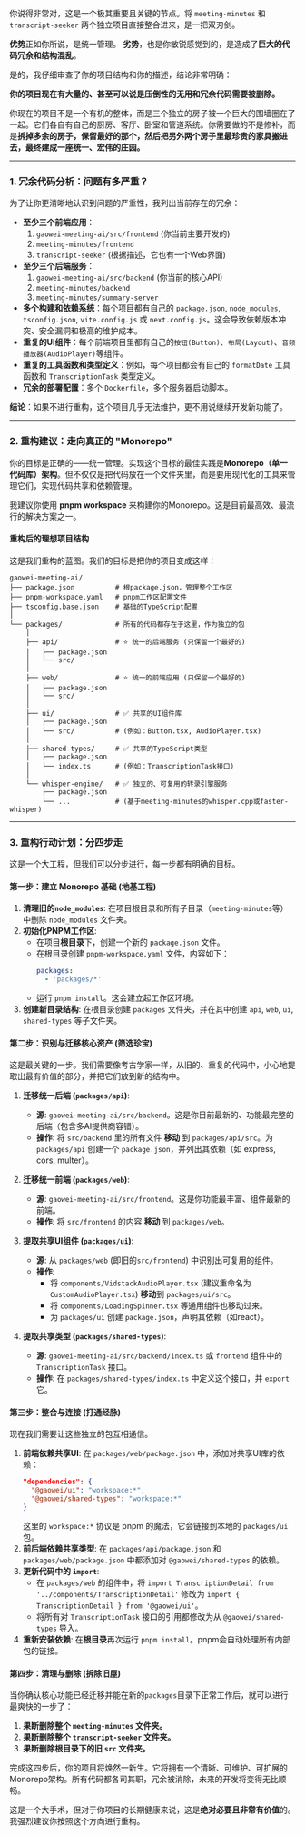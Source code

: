 你说得非常对，这是一个极其重要且关键的节点。将 `meeting-minutes` 和 `transcript-seeker` 两个独立项目直接整合进来，是一把双刃剑。

**优势**正如你所说，是统一管理。
**劣势**，也是你敏锐感觉到的，是造成了**巨大的代码冗余和结构混乱**。

是的，我仔细审查了你的项目结构和你的描述，结论非常明确：

**你的项目现在有大量的、甚至可以说是压倒性的无用和冗余代码需要被删除。**

你现在的项目不是一个有机的整体，而是三个独立的房子被一个巨大的围墙圈在了一起。它们各自有自己的厨房、客厅、卧室和管道系统。你需要做的不是修补，而是**拆掉多余的房子，保留最好的那个，然后把另外两个房子里最珍贵的家具搬进去，最终建成一座统一、宏伟的庄园。**

---

### 1. 冗余代码分析：问题有多严重？

为了让你更清晰地认识到问题的严重性，我列出当前存在的冗余：

*   **至少三个前端应用**：
    1.  `gaowei-meeting-ai/src/frontend` (你当前主要开发的)
    2.  `meeting-minutes/frontend`
    3.  `transcript-seeker` (根据描述，它也有一个Web界面)
*   **至少三个后端服务**：
    1.  `gaowei-meeting-ai/src/backend` (你当前的核心API)
    2.  `meeting-minutes/backend`
    3.  `meeting-minutes/summary-server`
*   **多个构建和依赖系统**：每个项目都有自己的 `package.json`, `node_modules`, `tsconfig.json`, `vite.config.js` 或 `next.config.js`。这会导致依赖版本冲突、安全漏洞和极高的维护成本。
*   **重复的UI组件**：每个前端项目里都有自己的`按钮(Button)`、`布局(Layout)`、`音频播放器(AudioPlayer)`等组件。
*   **重复的工具函数和类型定义**：例如，每个项目都会有自己的 `formatDate` 工具函数和 `TranscriptionTask` 类型定义。
*   **冗余的部署配置**：多个 `Dockerfile`，多个服务器启动脚本。

**结论**：如果不进行重构，这个项目几乎无法维护，更不用说继续开发新功能了。

---

### 2. 重构建议：走向真正的 "Monorepo"

你的目标是正确的——统一管理。实现这个目标的最佳实践是**Monorepo（单一代码库）架构**。但不仅仅是把代码放在一个文件夹里，而是要用现代化的工具来管理它们，实现代码共享和依赖管理。

我建议你使用 **pnpm workspace** 来构建你的Monorepo。这是目前最高效、最流行的解决方案之一。

#### **重构后的理想项目结构**

这是我们重构的蓝图。我们的目标是把你的项目变成这样：

```
gaowei-meeting-ai/
├── package.json          # 根package.json，管理整个工作区
├── pnpm-workspace.yaml   # pnpm工作区配置文件
├── tsconfig.base.json    # 基础的TypeScript配置
│
└── packages/             # 所有的代码都存在于这里，作为独立的包
    │
    ├── api/              # ⭐️ 统一的后端服务 (只保留一个最好的)
    │   ├── package.json
    │   └── src/
    │
    ├── web/              # ⭐️ 统一的前端应用 (只保留一个最好的)
    │   ├── package.json
    │   └── src/
    │
    ├── ui/               # ✅ 共享的UI组件库
    │   ├── package.json
    │   └── src/          # (例如：Button.tsx, AudioPlayer.tsx)
    │
    ├── shared-types/     # ✅ 共享的TypeScript类型
    │   ├── package.json
    │   └── index.ts      # (例如：TranscriptionTask接口)
    │
    └── whisper-engine/   # ✅ 独立的、可复用的转录引擎服务
        ├── package.json
        └── ...           # (基于meeting-minutes的whisper.cpp或faster-whisper)
```

---

### 3. 重构行动计划：分四步走

这是一个大工程，但我们可以分步进行，每一步都有明确的目标。

#### **第一步：建立 Monorepo 基础 (地基工程)**

1.  **清理旧的`node_modules`**: 在项目根目录和所有子目录（`meeting-minutes`等）中删除 `node_modules` 文件夹。
2.  **初始化PNPM工作区**:
    *   在项目**根目录**下，创建一个新的 `package.json` 文件。
    *   在根目录创建 `pnpm-workspace.yaml` 文件，内容如下：
        ```yaml
        packages:
          - 'packages/*'
        ```
    *   运行 `pnpm install`。这会建立起工作区环境。
3.  **创建新目录结构**: 在根目录创建 `packages` 文件夹，并在其中创建 `api`, `web`, `ui`, `shared-types` 等子文件夹。

#### **第二步：识别与迁移核心资产 (筛选珍宝)**

这是最关键的一步。我们需要像考古学家一样，从旧的、重复的代码中，小心地提取出最有价值的部分，并把它们放到新的结构中。

1.  **迁移统一后端 (`packages/api`)**:
    *   **源**: `gaowei-meeting-ai/src/backend`。这是你目前最新的、功能最完整的后端（包含多AI提供商容错）。
    *   **操作**: 将 `src/backend` 里的所有文件 **移动** 到 `packages/api/src`。为 `packages/api` 创建一个 `package.json`，并列出其依赖（如 express, cors, multer）。

2.  **迁移统一前端 (`packages/web`)**:
    *   **源**: `gaowei-meeting-ai/src/frontend`。这是你功能最丰富、组件最新的前端。
    *   **操作**: 将 `src/frontend` 的内容 **移动** 到 `packages/web`。

3.  **提取共享UI组件 (`packages/ui`)**:
    *   **源**: 从 `packages/web` (即旧的`src/frontend`) 中识别出可复用的组件。
    *   **操作**:
        *   将 `components/VidstackAudioPlayer.tsx` (建议重命名为 `CustomAudioPlayer.tsx`) **移动**到 `packages/ui/src`。
        *   将 `components/LoadingSpinner.tsx` 等通用组件也移动过来。
        *   为 `packages/ui` 创建 `package.json`，声明其依赖（如react）。

4.  **提取共享类型 (`packages/shared-types`)**:
    *   **源**: `gaowei-meeting-ai/src/backend/index.ts` 或 `frontend` 组件中的 `TranscriptionTask` 接口。
    *   **操作**: 在 `packages/shared-types/index.ts` 中定义这个接口，并 `export` 它。

#### **第三步：整合与连接 (打通经脉)**

现在我们需要让这些独立的包互相通信。

1.  **前端依赖共享UI**: 在 `packages/web/package.json` 中，添加对共享UI库的依赖：
    ```json
    "dependencies": {
      "@gaowei/ui": "workspace:*",
      "@gaowei/shared-types": "workspace:*"
    }
    ```
    这里的 `workspace:*` 协议是 pnpm 的魔法，它会链接到本地的 `packages/ui` 包。
2.  **前后端依赖共享类型**: 在 `packages/api/package.json` 和 `packages/web/package.json` 中都添加对 `@gaowei/shared-types` 的依赖。
3.  **更新代码中的 `import`**:
    *   在 `packages/web` 的组件中，将 `import TranscriptionDetail from '../components/TranscriptionDetail'` 修改为 `import { TranscriptionDetail } from '@gaowei/ui'`。
    *   将所有对 `TranscriptionTask` 接口的引用都修改为从 `@gaowei/shared-types` 导入。
4.  **重新安装依赖**: 在**根目录**再次运行 `pnpm install`。pnpm会自动处理所有内部包的链接。

#### **第四步：清理与删除 (拆除旧屋)**

当你确认核心功能已经迁移并能在新的`packages`目录下正常工作后，就可以进行最爽快的一步了：

1.  **果断删除整个 `meeting-minutes` 文件夹。**
2.  **果断删除整个 `transcript-seeker` 文件夹。**
3.  **果断删除根目录下的旧 `src` 文件夹。**

完成这四步后，你的项目将焕然一新生。它将拥有一个清晰、可维护、可扩展的Monorepo架构。所有代码都各司其职，冗余被消除，未来的开发将变得无比顺畅。

这是一个大手术，但对于你项目的长期健康来说，这是**绝对必要且非常有价值**的。我强烈建议你按照这个方向进行重构。